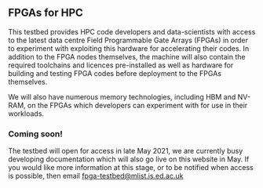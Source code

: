 ## FPGAs for HPC

This testbed provides HPC code developers and data-scientists with access to the latest data centre Field Programmable Gate Arrays (FPGAs) in order to experiment with exploiting this hardware for accelerating their codes. In addition to the FPGA nodes themselves, the machine will also contain the required toolchains and licences pre-installed as well as hardware for building and testing FPGA codes before deployment to the FPGAs themselves.

We will also have numerous memory technologies, including HBM and NV-RAM, on the FPGAs which developers can experiment with for use in their workloads.

### Coming soon!

The testbed will open for access in late May 2021, we are currently busy developing documentation which will also go live on this website in May. If you would like more information at this stage, or to be notified when access is possible, then email [fpga-testbed@mlist.is.ed.ac.uk](mailto:fpga-testbed@mlist.is.ed.ac.uk?subject=Website%20enquiry)
